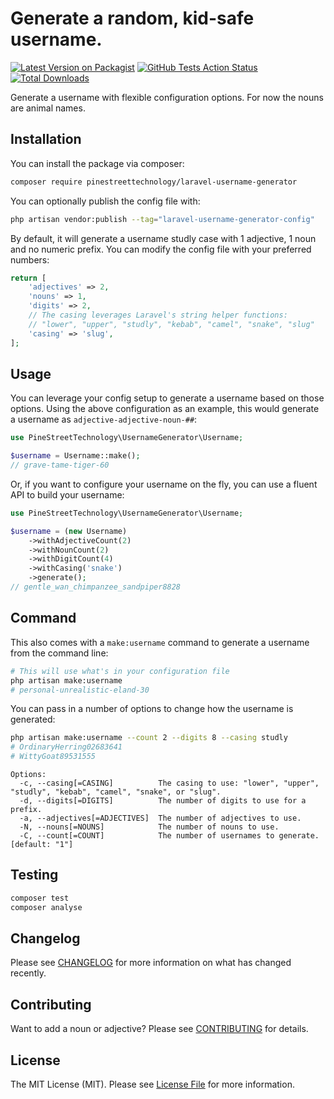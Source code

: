 # Generate a random, kid-safe username.

[![Latest Version on Packagist](https://img.shields.io/packagist/v/grantholle/laravel-username-generator.svg?style=flat-square)](https://packagist.org/packages/grantholle/laravel-username-generator)
[![GitHub Tests Action Status](https://img.shields.io/github/workflow/status/grantholle/laravel-username-generator/run-tests?label=tests)](https://github.com/grantholle/laravel-username-generator/actions?query=workflow%3Arun-tests+branch%3Amain)
[![Total Downloads](https://img.shields.io/packagist/dt/grantholle/laravel-username-generator.svg?style=flat-square)](https://packagist.org/packages/grantholle/laravel-username-generator)

Generate a username with flexible configuration options. For now the nouns are animal names.

## Installation

You can install the package via composer:

```bash
composer require pinestreettechnology/laravel-username-generator
```

You can optionally publish the config file with:

```bash
php artisan vendor:publish --tag="laravel-username-generator-config"
```

By default, it will generate a username studly case with 1 adjective, 1 noun and no numeric prefix. You can modify the config file with your preferred numbers:

```php
return [
    'adjectives' => 2,
    'nouns' => 1,
    'digits' => 2,
    // The casing leverages Laravel's string helper functions:
    // "lower", "upper", "studly", "kebab", "camel", "snake", "slug"
    'casing' => 'slug',
];
```

## Usage

You can leverage your config setup to generate a username based on those options. Using the above configuration as an example, this would generate a username as `adjective-adjective-noun-##`:

```php
use PineStreetTechnology\UsernameGenerator\Username;

$username = Username::make();
// grave-tame-tiger-60
```

Or, if you want to configure your username on the fly, you can use a fluent API to build your username:

```php
use PineStreetTechnology\UsernameGenerator\Username;

$username = (new Username)
    ->withAdjectiveCount(2)
    ->withNounCount(2)
    ->withDigitCount(4)
    ->withCasing('snake')
    ->generate();
// gentle_wan_chimpanzee_sandpiper8828
```

## Command

This also comes with a `make:username` command to generate a username from the command line:

```bash
# This will use what's in your configuration file
php artisan make:username
# personal-unrealistic-eland-30
```

You can pass in a number of options to change how the username is generated:

```bash
php artisan make:username --count 2 --digits 8 --casing studly
# OrdinaryHerring02683641
# WittyGoat89531555
```

```
Options:
  -c, --casing[=CASING]          The casing to use: "lower", "upper", "studly", "kebab", "camel", "snake", or "slug".
  -d, --digits[=DIGITS]          The number of digits to use for a prefix.
  -a, --adjectives[=ADJECTIVES]  The number of adjectives to use.
  -N, --nouns[=NOUNS]            The number of nouns to use.
  -C, --count[=COUNT]            The number of usernames to generate. [default: "1"]
```

## Testing

```bash
composer test
composer analyse
```

## Changelog

Please see [CHANGELOG](CHANGELOG.md) for more information on what has changed recently.

## Contributing

Want to add a noun or adjective? Please see [CONTRIBUTING](.github/CONTRIBUTING.md) for details.

## License

The MIT License (MIT). Please see [License File](LICENSE.md) for more information.
